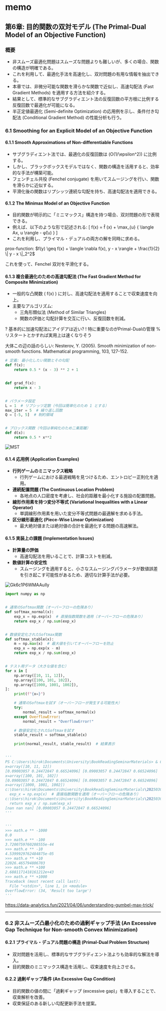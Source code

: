 # memo

## 第6章: 目的関数の双対モデル (The Primal-Dual Model of an Objective Function)

### 概要

- 非スムーズ最適化問題はスムーズな問題よりも難しいが、多くの場合、関数の構造が明確である。
- これを利用して、最適化手法を高速化し、双対問題の有用な情報を抽出できる。
- 本章では、非微分可能な関数を滑らかな関数で近似し、高速勾配法 (Fast Gradient Methods) を適用する方法を紹介する。
- 結果として、標準的なサブグラディエント法の反復回数の平方根に比例する反復回数で最適化が可能になる。
- 半正定値最適化 (Semi-definite Optimization) の応用例を示し、条件付き勾配法 (Conditional Gradient Method) の性能分析も行う。

### 6.1 Smoothing for an Explicit Model of an Objective Function

#### 6.1.1 Smooth Approximations of Non-differentiable Functions

- サブグラディエント法では、最適化の反復回数は \(O(1/\epsilon^2)\) に比例する。
- しかし、ブラックボックスモデルではなく、関数の構造を活用すると、効率的な手法が構築可能。
- フェンチェル共役 (Fenchel conjugate) を用いてスムージングを行い、関数を滑らかに近似する。
- 平滑化後の関数はリプシッツ連続な勾配を持ち、高速勾配法を適用できる。

#### 6.1.2 The Minimax Model of an Objective Function

- 目的関数が明示的に「ミニマックス」構造を持つ場合、双対問題の形で表現できる。
- 例えば、以下のような形で記述される:
  \[
  f(x) = f̂ (x) + \max_{u} \{ \langle Ax, u \rangle - φ̂(u) \}
  \]
- これを利用し、プライマル・デュアルの両方の解を同時に求める。

prox-function: $f(y) \geq f(x) + \langle \nabla f(x), y - x \rangle + \frac{1}{2} \| y - x \|_2^2$

これを使って、Fenchel 双対を平滑化する。

#### **6.1.3 複合最適化のための高速勾配法 (The Fast Gradient Method for Composite Minimization)**

- 一般的な凸関数 \( f(x) \) に対し、高速勾配法を適用することで収束速度を向上。
- 主要なアルゴリズム:
  - 三角形類似法 (Method of Similar Triangles)
  - 関数の評価と勾配計算を交互に行い、反復回数を削減。
  
? 基本的に加速勾配法にアイデアは近い?
! 特に重要なのがPrimal-Dualの管理
% リスタートとかすれば実用上は速くなりそう

大体この辺の話のらしい:
Nesterov, Y. (2005). Smooth minimization of non-smooth functions. Mathematical programming, 103, 127-152.

```Python
# 定義: 最小化したい関数とその勾配
def f(x):
    return 0.5 * (x - 3) ** 2 + 1


def grad_f(x):
    return x - 3


# パラメータ設定
L = 1  # リプシッツ定数（今回は簡単化のため 1 とする）
max_iter = 5  # 繰り返し回数
Q = [-5, 5]  # 制約領域


# プロックス関数（今回は単純化のため二乗距離）
def d(x):
    return 0.5 * x**2
```

![MST](MST.png)

#### **6.1.4 応用例 (Application Examples)**

- **行列ゲームのミニマックス戦略**
  - 行列ゲームにおける最適戦略を見つけるため、エントロピー正則化を適用。
- **連続配置問題 (The Continuous Location Problem)**
  - 各地点の人口密度を考慮し、社会的距離を最小化する施設の配置問題。
- **線形作用素を持つ変分不等式 (Variational Inequalities with a Linear Operator)**
  - 単調線形作用素を用いた変分不等式問題の最適解を求める手法。
- **区分線形最適化 (Piece-Wise Linear Optimization)**
  - 最大絶対値または絶対値の合計を最適化する問題の高速解法。

#### **6.1.5 実装上の課題 (Implementation Issues)**

- **計算量の評価**
  - 高速勾配法を用いることで、計算コストを削減。
- **数値計算の安定性**
  - スムージングを適用すると、小さなスムージングパラメータが数値誤差を引き起こす可能性があるため、適切な計算手法が必要。

![Gk6c1P6WMAAuIly](Gk6c1P6WMAAuIly.jpg)

```Python
import numpy as np


# 通常のSoftmax関数（オーバーフローの危険あり）
def softmax_normal(x):
    exp_x = np.exp(x)  # 直接指数関数を適用（オーバーフローの危険あり）
    return exp_x / np.sum(exp_x)


# 数値安定化されたSoftmax関数
def softmax_stable(x):
    m = np.max(x)  # 最大値を引いてオーバーフローを防止
    exp_x = np.exp(x - m)
    return exp_x / np.sum(exp_x)


# テスト用データ（大きな値を含む）
for x in [
    np.array([10, 11, 12]),
    np.array([100, 101, 102]),
    np.array([1000, 1001, 1002]),
]:
    print(f"{x=}")

    # 通常のSoftmaxを試す（オーバーフローが発生する可能性大）
    try:
        normal_result = softmax_normal(x)
    except OverflowError:
        normal_result = "OverflowError!"

    # 数値安定化されたSoftmaxを試す
    stable_result = softmax_stable(x)

    print(normal_result, stable_result)  # 結果表示


'''
PS C:\Users\hirok\Documents\University\BookReadingSeminarMaterials> & C:/Users/hirok/anaconda3/python.exe c:/Users/hirok/Documents/University/BookReadingSeminarMaterials/20250303/softmax.py
x=array([10, 11, 12])
[0.09003057 0.24472847 0.66524096] [0.09003057 0.24472847 0.66524096]
x=array([100, 101, 102])
[0.09003057 0.24472847 0.66524096] [0.09003057 0.24472847 0.66524096]
x=array([1000, 1001, 1002])
c:\Users\hirok\Documents\University\BookReadingSeminarMaterials\20250303\softmax.py:6: RuntimeWarning: overflow encountered in exp
  exp_x = np.exp(x)  # 直接指数関数を適用（オーバーフローの危険あり）
c:\Users\hirok\Documents\University\BookReadingSeminarMaterials\20250303\softmax.py:7: RuntimeWarning: invalid value encountered in divide
  return exp_x / np.sum(exp_x)
[nan nan nan] [0.09003057 0.24472847 0.66524096]
'''


'''
>>> math.e ** -1000
0.0
>>> math.e ** -100
3.7200759760208555e-44
>>> math.e ** -10
4.5399929762484875e-05
>>> math.e ** +10
22026.465794806703
>>> math.e ** +100
2.6881171418161212e+43
>>> math.e ** +1000
Traceback (most recent call last):
  File "<stdin>", line 1, in <module>
OverflowError: (34, 'Result too large')
'''
```

https://data-analytics.fun/2021/04/06/understanding-gumbel-max-trick/

---

### **6.2 非スムーズ凸最小化のための過剰ギャップ手法 (An Excessive Gap Technique for Non-smooth Convex Minimization)**

#### **6.2.1 プライマル・デュアル問題の構造 (Primal-Dual Problem Structure)**

- 双対問題を活用し、標準的なサブグラディエント法よりも効率的な解法を導入。
- 目的関数のミニマックス構造を活用し、収束速度を向上させる。

#### **6.2.2 過剰ギャップ条件 (An Excessive Gap Condition)**

- 目的関数の値の間に「過剰ギャップ (excessive gap)」を導入することで、収束解析を改善。
- 収束保証のある新しい勾配更新手法を提案。
